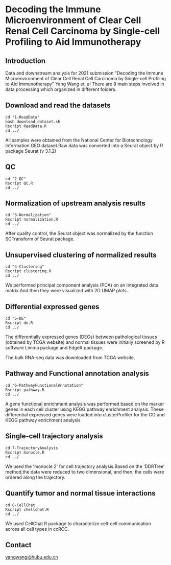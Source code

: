 # Decoding the Immune Microenvironment of Clear Cell Renal Cell Carcinoma by Single-cell Profiling to Aid Immunotherapy

## Introduction
Data and downstream analysis for 2021 submission "Decoding the Immune Microenvironment of Clear Cell Renal Cell Carcinoma by Single-cell Profiling to Aid Immunotherapy" Yang Wang et. al
There are 8 main steps involved in data processing which organized in different folders.

## Download and read the datasets
```
cd "1-ReadData"
bash download_dataset.sh
Rscript ReadData.R
cd ../
```
All samples were obtained from the National Center for Biotechnology Information GEO dataset.Raw data was converted into a Seurat object by R package Seurat (v 3.1.2)

## QC
```
cd "2-QC"
Rscript QC.R 
cd ../
```

## Normalization of upstream analysis results
```
cd "3-Normalization"
Rscript normalization.R 
cd ../
```
After quality control, the Seurat object was normalized by the function SCTransform of Seurat package.

## Unsupervised clustering of normalized results
```
cd "4-Clustering"
Rscript clustering.R 
cd ../
```
We performed principal component analysis (PCA) on an integrated data matrix.And then they were visualized with 2D UMAP plots.

## Differential expressed genes
```
cd "5-DE"
Rscript de.R
cd ../
```
The differentially expressed genes (DEGs) between pathological tissues (obtained by TCGA website) and normal tissues were initially screened by R software Limma package and EdgeR package.

The bulk RNA-seq data was downloaded from TCGA website.

## Pathway and Functional annotation analysis
```
cd "6-PathwayFunctionalAnnotation"
Rscript pathway.R 
cd ../
```
A gene functional enrichment analysis was performed based on the marker genes in each cell cluster using KEGG pathway enrichment analysis. These differential expressed genes were loaded into clusterProfiler for the GO and KEGG pathway enrichment analysis

## Single-cell trajectory analysis
```
cd 7-TrajectoryAnalysis
Rscript monocle.R 
cd ../
```
We used the 'monocle 2' for cell trajectory analysis.Based on the ‘DDRTree’ method,the data were reduced to two dimensional, and then, the cells were ordered along the trajectory.

## Quantify tumor and normal tissue interactions
```
cd 8-CellChat
Rscript chellchat.R 
cd ../
```
We used CellChat R package to characterize cell-cell communication across all cell types in ccRCC.

## Contact
yangwang@hubu.edu.cn
